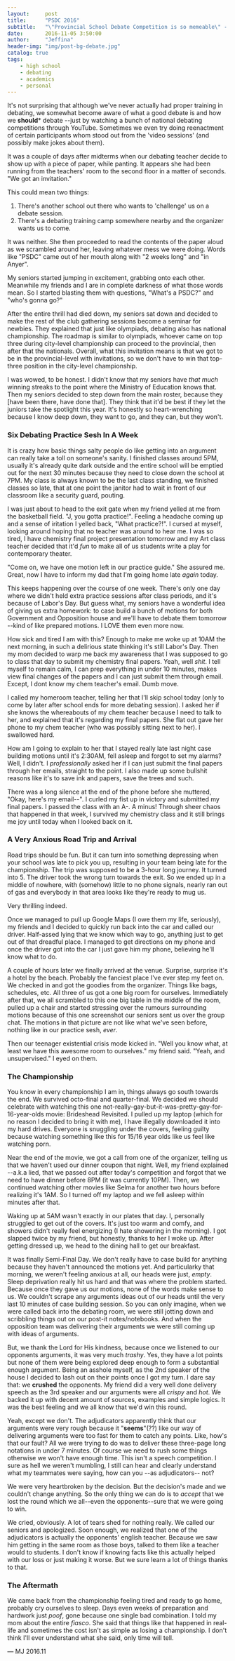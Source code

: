 ```yaml
---
layout:     post
title:      "PSDC 2016"
subtitle:   "\"Provincial School Debate Competition is so memeable\" - Claire 2016"
date:       2016-11-05 3:50:00
author:     "Jeffina"
header-img: "img/post-bg-debate.jpg"
catalog: true
tags:
    - high school
    - debating
    - academics
    - personal
---
```

It's not surprising that although we've never actually had proper training in debating, we somewhat become aware of what a good debate is and how we **should*** debate --just by watching a bunch of national debating competitions through YouTube. Sometimes we even try doing reenactment of certain participants whom stood out from the 'video sessions' (and possibly make jokes about them).

It was a couple of days after midterms when our debating teacher decide to show up with a piece of paper, while panting. It appears she had been running from the teachers' room to the second floor in a matter of seconds. "We got an invitation."

This could mean two things:

1) There's another school out there who wants to 'challenge' us on a debate session.
2) There's a debating training camp somewhere nearby and the organizer wants us to come.

It was neither. She then proceeded to read the contents of the paper aloud as we scrambled around her, leaving whatever mess we were doing. Words like "PSDC" came out of her mouth along with "2 weeks long" and "in Anyer".

My seniors started jumping in excitement, grabbing onto each other. Meanwhile my friends and I are in complete darkness of what those words mean. So I started blasting them with questions, "What's a PSDC?" and "who's gonna go?"

After the entire thrill had died down, my seniors sat down and decided to make the rest of the club gathering sessions become a seminar for newbies. They explained that just like olympiads, debating also has national championship. The roadmap is similar to olympiads, whoever came on top three during city-level championship can proceed to the provincial, then after that the nationals. Overall, what this invitation means is that we got to be in the provincial-level with invitations, so we don't have to win that top-three position in the city-level championship.

I was wowed, to be honest. I didn't know that my seniors have *that much* winning streaks to the point where the Ministry of Education knows that. Then my seniors decided to step down from the main roster, because they [have been there, have done that]. They think that it'd be best if they let the juniors take the spotlight this year. It's honestly so heart-wrenching because I know deep down, they want to go, and they can, but they won't.

### Six Debating Practice Sesh In A Week ###
It is crazy how basic things salty people do like getting into an argument can really take a toll on someone's sanity. I finished classes around 5PM, usually it's already quite dark outside and the entire school will be emptied out for the next 30 minutes because they need to close down the school at 7PM. My class is always known to be the last class standing, we finished classes so late, that at one point the janitor had to wait in front of our classroom like a security guard, pouting.

I was just about to head to the exit gate when my friend yelled at me from the basketball field. "J, you gotta practice!". Feeling a headache coming up and a sense of iritation I yelled back, "What practice?!". I cursed at myself, looking around hoping that no teacher was around to hear me. I was so tired, I have chemistry final project presentation tomorrow and my Art class teacher decided that it'd *fun* to make all of us students write a play for contemporary theater.

"Come on, we have one motion left in our practice guide." She assured me. Great, now I have to inform my dad that I'm going home late *again* today.

This keeps happening over the course of one week. There's only one day where we didn't held extra practice sessions after class periods, and it's because of Labor's Day. But guess what, my seniors have a wonderful idea of giving us extra homework: to case build a bunch of motions for both Government and Opposition house and we'll have to debate them tomorrow --kind of like prepared motions. I LOVE them even more now.

How sick and tired I am with this? Enough to make me woke up at 10AM the next morning, in such a delirious state thinking it's still Labor's Day. Then my mom decided to warp me back my awareness that I was supposed to go to class that day to submit my chemistry final papers. Yeah, well *shit*. I tell myself to remain calm, I can prep everything in under 10 minutes, makes view final changes of the papers and I can just submit them through email. Except, I dont know my chem teacher's email. Dumb move.

I called my homeroom teacher, telling her that I'll skip school today (only to come by later after school ends for more debating session). I asked her if she knows the whereabouts of my chem teacher because I need to talk to her, and explained that it's regarding my final papers. She flat out gave her phone to my chem teacher (who was possibly sitting next to her). I swallowed hard.

How am I going to explain to her that I stayed really late last night case building motions until it's 2:30AM, fell asleep and forgot to set my alarms? Well, I didn't. I *professionally* asked her if I can just submit the final papers through her emails, straight to the point. I also made up some bullshit reasons like it's to save ink and papers, save the trees and such.

There was a long silence at the end of the phone before she muttered, "Okay, here's my email--". I curled my fist up in victory and submitted my final papers. I passed the class with an A-. A minus! Through sheer chaos that happened in that week, I survived my chemistry class and it still brings me joy until today when I looked back on it.

### A Very Anxious Road Trip and Arrival ###
Road trips should be fun. But it can turn into something depressing when your school was late to pick you up, resulting in your team being late for the championship. The trip was supposed to be a 3-hour long journey. It turned into 5. The driver took the wrong turn towards the exit. So we ended up in a middle of nowhere, with (somehow) little to no phone signals, nearly ran out of gas and everybody in that area looks like they're ready to mug us.

Very thrilling indeed.

Once we managed to pull up Google Maps (I owe them my life, seriously), my friends and I decided to quickly run back into the car and called our driver. Half-assed lying that we know which way to go, anything just to get out of that dreadful place. I managed to get directions on my phone and once the driver got into the car I just gave him my phone, believing he'll know what to do.

A couple of hours later we finally arrived at the venue. Surprise, surprise it's a hotel by the beach. Probably the fanciest place I've ever step my feet on. We checked in and got the goodies from the organizer. Things like bags, schedules, etc. All three of us got a one big room for ourselves. Immediately after that, we all scrambled to this one big table in the middle of the room, pulled up a chair and started stressing over the rumours surrounding motions because of this one screenshot our seniors sent us over the group chat. The motions in that picture are not like what we've seen before, nothing like in our practice sesh, *ever*.

Then our teenager existential crisis mode kicked in. "Well you know what, at least we have this awesome room to ourselves." my friend said. "Yeah, and unsupervised." I eyed on them.

### The Championship ###
You know in every championship I am in, things always go south towards the end. We survived octo-final and quarter-final. We decided we should celebrate with watching this one not-really-gay-but-it-was-pretty-gay-for-16-year-olds movie: Brideshead Revisited. I pulled up my laptop (which for no reason I decided to bring it with me), I have illegally downloaded it into my hard drives. Everyone is snuggling under the covers, feeling guilty because watching something like this for 15/16 year olds like us feel like watching porn.

Near the end of the movie, we got a call from one of the organizer, telling us that we haven't used our dinner coupon that night. Well, my friend explained --a.k.a lied, that we passed out after today's competition and forgot that we need to have dinner before 8PM (it was currently 10PM). Then, we continued watching other movies like Selma for another two hours before realizing it's 1AM. So I turned off my laptop and we fell asleep within minutes after that.

Waking up at 5AM wasn't exactly in our plates that day. I, personally struggled to get out of the covers. It's just too warm and comfy, and showers didn't really feel energizing (I hate showering in the morning). I got slapped twice by my friend, but honestly, thanks to her I woke up. After getting dressed up, we head to the dining hall to get our breakfast.

It was finally Semi-Final Day. We don't really have to case build for anything because they haven't announced the motions yet. And particularky that morning, we weren't feeling anxious at all, our heads were just, *empty*. Sleep deprivation really hit us hard and that was where the problem started. Because once they gave us our motions, none of the words make sense to us. We couldn't scrape any arguments ideas out of our heads until the very last 10 minutes of case building session. So you can only imagine, when we were called back into the debating room, we were still jotting down and scribbling things out on our post-it notes/notebooks. And when the opposition team was delivering their arguments we were still coming up with ideas of arguments.

But, we thank the Lord for His kindness, because once we listened to our opponents arguments, it was very much *trashy*. Yes, they have a lot points but none of them were being explored deep enough to form a substantial enough argument. Being an asshole myself, as the 2nd speaker of the house I decided to lash out on their points once I got my turn. I dare say that: we **crushed** the opponents. My friend did a very well done delivery speech as the 3rd speaker and our arguments were all *crispy* and *hot*. We backed it up with decent amount of sources, examples and simple logics. It was the best feeling and we all know that we'd win this round.

Yeah, except we don't. The adjudicators apparently think that our arguments were very rough because it "**seems**"(??) like our way of delivering arguments were too fast for them to catch any points. Like, how's that our fault? All we were trying to do was to deliver these three-page long notations in under 7 minutes. Of course we need to rush some things otherwise we won't have enough time. This isn't a speech competition. I sure as hell we weren't mumbling, I still can hear and clearly understand what my teammates were saying, how can you --as adjudicators-- not?

We were very heartbroken by the decision. But the decision's made and we couldn't change anything. So the only thing we can do is to *accept* that we lost the round which we all--even the opponents--sure that we were going to win.

We cried, obviously. A lot of tears shed for nothing really. We called our seniors and apologized. Soon enough, we realized that one of the adjudicators is actually the opponents' english teacher. Because we saw him getting in the same room as those boys, talked to them like a teacher would to students. I don't know if knowing facts like this actually helped with our loss or just making it worse. But we sure learn a lot of things thanks to that.

### The Aftermath ###
We came back from the championship feeling tired and ready to go home, probably cry ourselves to sleep. Days even weeks of preparation and hardwork just *poof*, gone because one single bad combination. I told my mom about the entire *fiasco*. She said that things like that happened in real-life and sometimes the cost isn't as simple as losing a championship. I don't think I'll ever understand what she said, only time will tell.

— MJ 2016.11
